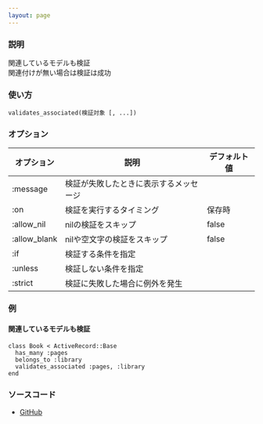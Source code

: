 ```yaml
---
layout: page
---
```

### 説明
関連しているモデルも検証  
関連付けが無い場合は検証は成功

### 使い方
    validates_associated(検証対象 [, ...])

### オプション

オプション        | 説明                      | デフォルト値
-------------|-------------------------|-------
:message     | 検証が失敗したときに表示するメッセージ |
:on          | 検証を実行するタイミング         | 保存時
:allow_nil   | nilの検証をスキップ     | false
:allow_blank | nilや空文字の検証をスキップ      | false
:if          | 検証する条件を指定           |
:unless      | 検証しない条件を指定          |
:strict      | 検証に失敗した場合に例外を発生 |

### 例
#### 関連しているモデルも検証
    class Book < ActiveRecord::Base
      has_many :pages
      belongs_to :library
      validates_associated :pages, :library
    end

### ソースコード
* [GitHub](https://github.com/rails/rails/blob/2bb0abbec0e4abe843131f188129a1189b1bf714/activerecord/lib/active_record/validations/associated.rb#L46)
